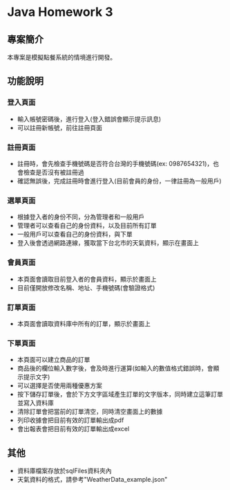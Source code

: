 # Java Homework 3

## 專案簡介
本專案是模擬點餐系統的情境進行開發。

## 功能說明

### 登入頁面
- 輸入帳號密碼後，進行登入(登入錯誤會顯示提示訊息)
- 可以註冊新帳號，前往註冊頁面

### 註冊頁面
- 註冊時，會先檢查手機號碼是否符合台灣的手機號碼(ex: 0987654321)，也會檢查是否沒有被註冊過
- 確認無誤後，完成註冊時會進行登入(目前會員的身份，一律註冊為一般用戶)

### 選單頁面
- 根據登入者的身份不同，分為管理者和一般用戶
- 管理者可以查看自己的身份資料，以及目前所有訂單
- 一般用戶可以查看自己的身份資料，與下單
- 登入後會透過網路連線，獲取當下台北市的天氣資料，顯示在畫面上

### 會員頁面
- 本頁面會讀取目前登入者的會員資料，顯示於畫面上
- 目前僅開放修改名稱、地址、手機號碼(會驗證格式)

### 訂單頁面
- 本頁面會讀取資料庫中所有的訂單，顯示於畫面上

### 下單頁面
- 本頁面可以建立商品的訂單
- 商品後的欄位輸入數字後，會及時進行運算(如輸入的數值格式錯誤時，會顯示提示文字)
- 可以選擇是否使用兩種優惠方案
- 按下儲存訂單後，會於下方文字區域產生訂單的文字版本，同時建立這筆訂單並寫入資料庫
- 清除訂單會把當前的訂單清空，同時清空畫面上的數據
- 列印收據會把目前有效的訂單輸出成pdf
- 會出報表會把目前有效的訂單輸出成excel

## 其他
- 資料庫檔案存放於sqlFiles資料夾內
- 天氣資料的格式，請參考"WeatherData_example.json"